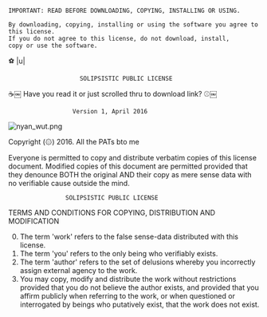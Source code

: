     IMPORTANT: READ BEFORE DOWNLOADING, COPYING, INSTALLING OR USING.
    
    By downloading, copying, installing or using the software you agree to this license.
    If you do not agree to this license, do not download, install,
    copy or use the software.

⚽ |u|

                        SOLIPSISTIC PUBLIC LICENSE
☕￼
    Have you read it or just scrolled thru to download link?
⚾￼

                      Version 1, April 2016
                      
<!--
![ezgif-2-77eff9e6ee55](https://user-images.githubusercontent.com/90988117/134017107-40be8962-e0af-4c8a-b5be-1daacd30e916.gif)

![Frederica_shades](https://user-images.githubusercontent.com/90988117/133908998-7b853254-6af4-4402-a04b-1ffe67aa0918.jpeg)

![truepat](https://user-images.githubusercontent.com/90988117/134248439-d470272b-8a64-4d64-bd2a-4f4478d43df3.jpg)

![авпрочем1](https://user-images.githubusercontent.com/90988117/134250250-5da502c4-078d-4391-a5a6-e816ec8802db.jpg)
-->

![nyan_wut.png](https://user-images.githubusercontent.com/90988117/134772429-b1d30a91-eb50-4765-9404-5c94b1ebc960.png)



Copyright (۞) 2016. All the PATs bto me

Everyone is permitted to copy and distribute verbatim copies of
this license document. Modified copies of this document are 
permitted provided that they denounce BOTH the original AND their
copy as mere sense data with no verifiable cause outside the mind.

                    SOLIPSISTIC PUBLIC LICENSE
  TERMS AND CONDITIONS FOR COPYING, DISTRIBUTION AND MODIFICATION

0. The term 'work' refers to the false sense-data distributed
   with this license.
1. The term 'you' refers to the only being who verifiably exists.
2. The term 'author' refers to the set of delusions whereby you
   incorrectly assign external agency to the work.
3. You may copy, modify and distribute the work without restrictions
   provided that you do not believe the author exists, and provided
   that you affirm publicly when referring to the work, or when
   questioned or interrogated by beings who putatively exist, that
   the work does not exist. 
<!---
Rows and rows of crosses
Standing in the sand
Statues of the phallen
Watching over the land
Tomb of the Phallic Warrior
Lays tilted in decay
Another year passes
On remembrance day
There's a hole in the sky
I've got blood running in my eye
I'm exposed to forged attrition
A battle cry for remission
The smoke filled air burns my hair
Filled with toxic nerve despair
There no way to get back
Another order to attack
![Rage_2017](https://user-images.githubusercontent.com/89732448/131381858-112d220e-bc61-48d3-b666-b7ff19d11661.jpg)
Kampfbereit in der Zeit (ready for combat in time)
Kameraden dürfen wir nicht vergessen (we must not forget our comrades)
Die Blumen liegen auf seinem Körper (the flowers are laying on his body)
Das Requiem für den Letzten (A requiem for the last one)
Rows and rows of crosses
Standing in the sand
Statues of the phallen
Watching over the land
Tomb of the Phallic Warrior
Lay tilted in decay
Another year passes
On remembrance day
The unforgiven run at night
Aiming with their rifle sights
They give their all when they're called
To save the masses, to take the fall
It's sad, but true, it never ends
The constant conflict. without amends
The final struggle from within
Will end up without misery
Kampfbereit in der Zeit (ready for combat in time)
Kameraden dürfen wir nicht vergessen (we must not forget our comrades)
Die Blumen liegen auf seinem Körper (the flowers are laying on his body)
Das Requiem für den Letzten (A requiem for the last one)
The good, the bad, it's all sad
Nothing left but a body bag
There's a hole in the sky
I've got blood running in my eye
Kampfbereit in der Zeit (ready for combat in time)
Kameraden dürfen wir nicht vergessen (we must not forget our comrades)
Die Blumen liegen auf seinem Körper (the flowers are laying on his body)
Das Requiem für den Letzten (A requiem for the last one)
Kampfbereit in der Zeit (ready for combat in time)
Kameraden dürfen wir nicht vergessen (we must not forget our comrades)
Die Blumen liegen auf seinem Körper (the flowers are laying on his body)
Das Requiem für den Letzten (A requiem for the last one)
Kampfbereit (ready for combat)
Kampfbereit (ready for combat)
Kampfbereit (ready for combat)
--->
